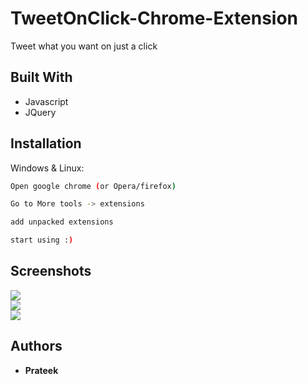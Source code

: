 # TweetOnClick-Chrome-Extension
Tweet what you want on just a click 

## Built With

* Javascript
* JQuery

## Installation

Windows & Linux:

```sh
Open google chrome (or Opera/firefox)
```

```sh
Go to More tools -> extensions
```

```sh
add unpacked extensions
```

```sh
start using :)
```

## Screenshots

<img src="https://prateek76.github.io/TweetOnClick-Chrome-Extension/screenshots/shareImage.png">
<br>
<img src="https://prateek76.github.io/TweetOnClick-Chrome-Extension/screenshots/shareLink.png">
<br>
<img src="https://prateek76.github.io/TweetOnClick-Chrome-Extension/screenshots/shareSelection.png">





## Authors

* **Prateek** 
